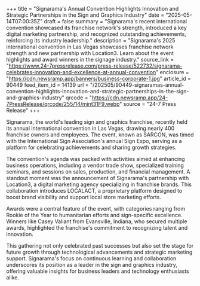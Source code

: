 +++
title = "Signarama's Annual Convention Highlights Innovation and Strategic Partnerships in the Sign and Graphics Industry"
date = "2025-05-14T07:00:35Z"
draft = false
summary = "Signarama's recent international convention showcased its franchise network's strength, introduced a key digital marketing partnership, and recognized outstanding achievements, reinforcing its industry leadership."
description = "Signarama's 2025 international convention in Las Vegas showcases franchise network strength and new partnership with Location3. Learn about the event highlights and award winners in the signage industry."
source_link = "https://www.24-7pressrelease.com/press-release/522732/signarama-celebrates-innovation-and-excellence-at-annual-convention"
enclosure = "https://cdn.newsramp.app/banners/business-corporate-1.jpg"
article_id = 90449
feed_item_id = 14139
url = "/202505/90449-signaramas-annual-convention-highlights-innovation-and-strategic-partnerships-in-the-sign-and-graphics-industry"
qrcode = "https://cdn.newsramp.app/24-7PressRelease/qrcode/255/14/mint31F9.webp"
source = "24-7 Press Release"
+++

<p>Signarama, the world's leading sign and graphics franchise, recently held its annual international convention in Las Vegas, drawing nearly 400 franchise owners and employees. The event, known as SARCON, was timed with the International Sign Association's annual Sign Expo, serving as a platform for celebrating achievements and sharing growth strategies.</p><p>The convention's agenda was packed with activities aimed at enhancing business operations, including a vendor trade show, specialized training seminars, and sessions on sales, production, and financial management. A standout moment was the announcement of Signarama's partnership with Location3, a digital marketing agency specializing in franchise brands. This collaboration introduces LOCALACT, a proprietary platform designed to boost brand visibility and support local store marketing efforts.</p><p>Awards were a central feature of the event, with categories ranging from Rookie of the Year to humanitarian efforts and sign-specific excellence. Winners like Casey Valiant from Evansville, Indiana, who secured multiple awards, highlighted the franchise's commitment to recognizing talent and innovation.</p><p>This gathering not only celebrated past successes but also set the stage for future growth through technological advancements and strategic marketing support. Signarama's focus on continuous learning and collaboration underscores its position as a leader in the sign and graphics industry, offering valuable insights for business leaders and technology enthusiasts alike.</p>